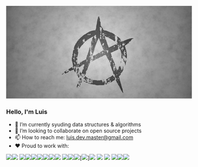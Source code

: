 ![Header](anarquismo.jpg "Anarchism")

### Hello, I'm Luis

<!-- 🤔 I’m looking for help with ... -->
<!--  🔭 I’m currently working on ... -->
- 🌱 I’m currently syuding data structures & algorithms 
- 👯 I’m looking to collaborate on open source projects
- 📫 How to reach me: luis.dev.master@gmail.com 
- ♥️ Proud to work with:

[<img src="https://img.icons8.com/color/48/000000/javascript--v1.png">](https://developer.mozilla.org/en-US/docs/Web/JavaScript)[<img src="https://img.icons8.com/color/48/000000/typescript.png">](https://www.typescriptlang.org/) [<img src="https://img.icons8.com/color/50/000000/nodejs.png">](https://nodejs.org/en/about/)[<img src="https://img.icons8.com/color/48/000000/graphql.png"/>](https://graphql.org/)[<img src="https://img.icons8.com/color/48/000000/react-native.png">](https://reactjs.org/)[<img src="https://img.icons8.com/external-tal-revivo-shadow-tal-revivo/44/000000/external-angular-a-typescript-based-open-source-web-application-framework-logo-shadow-tal-revivo.png"/>](https://angular.io/)[<img src="https://img.icons8.com/color/48/000000/html-5--v1.png">](https://developer.mozilla.org/en-US/docs/Glossary/HTML5)[<img src="https://img.icons8.com/color/48/000000/css3.png">](https://developer.mozilla.org/en-US/docs/Web/CSS)[<img src="https://img.icons8.com/color/48/000000/shopify.png">](https://shopify.dev/) [<img src="https://img.icons8.com/color/48/000000/wordpress.png">](https://developer.wordpress.org/)[<img src="https://img.icons8.com/officel/48/000000/php-logo.png"/>](https://www.php.net/)[<img src="https://img.icons8.com/fluency/48/000000/laravel.png">](https://laravel.com/)[<img src="https://img.icons8.com/color/48/000000/python--v1.png"/>]<img src="https://img.icons8.com/color/48/000000/c-sharp-logo-2.png"/> <img src="https://img.icons8.com/external-tal-revivo-shadow-tal-revivo/48/000000/external-net-or-dot-net-a-software-framework-developed-by-microsoft-logo-shadow-tal-revivo.png"/> <img src="https://img.icons8.com/external-others-phat-plus/48/000000/external-connection-browser-and-interface-blue-others-phat-plus-6.png"/> [<img src="https://img.icons8.com/color/48/000000/mongodb.png">](https://www.mongodb.com/)[<img src="https://img.icons8.com/color/48/000000/linux--v1.png"/>](https://linuxfoundation.org/)[<img src="https://img.icons8.com/plasticine/48/000000/bash.png">](https://www.gnu.org/software/bash/)


<!-- ![Luis's GitHub stats](https://github-readme-stats.vercel.app/api?username=luislopez-dev&show_icons=true&theme=dark) -->

<!-- ![Top Langs](https://github-readme-stats.vercel.app/api/top-langs/?username=luislopez-dev&langs_count=8) -->




